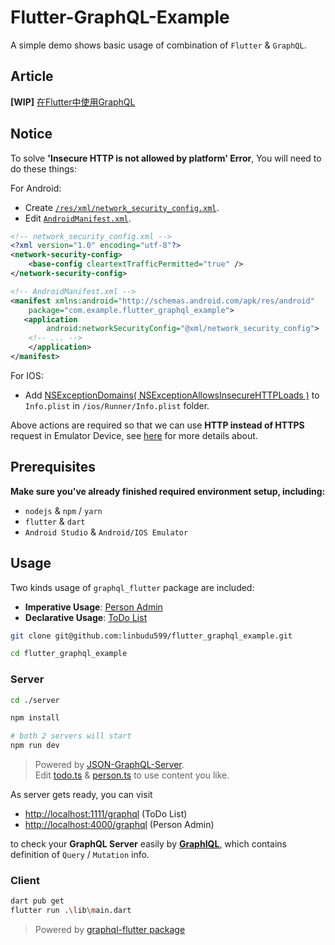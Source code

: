 # Flutter-GraphQL-Example

A simple demo shows basic usage of combination of `Flutter` & `GraphQL`.

## Article

**[WIP]** [在Flutter中使用GraphQL](./docs/README.md)

## Notice

To solve **'Insecure HTTP is not allowed by platform' Error**, You will need to do these things:

For Android:

- Create [`/res/xml/network_security_config.xml`](android/app/src/main/res/xml/network_security_config.xml).
- Edit [`AndroidManifest.xml`](android/app/src/main/AndroidManifest.xml).

```xml
<!-- network_security_config.xml -->
<?xml version="1.0" encoding="utf-8"?>
<network-security-config>
    <base-config cleartextTrafficPermitted="true" />
</network-security-config>

<!-- AndroidManifest.xml -->
<manifest xmlns:android="http://schemas.android.com/apk/res/android"
    package="com.example.flutter_graphql_example">
   <application
        android:networkSecurityConfig="@xml/network_security_config">
    <!-- ... -->
    </application>
</manifest>

```

For IOS:

- Add [NSExceptionDomains( NSExceptionAllowsInsecureHTTPLoads )](https://developer.apple.com/documentation/bundleresources/information_property_list/nsapptransportsecurity/nsexceptiondomains) to `Info.plist` in `/ios/Runner/Info.plist` folder.

Above actions are required so that we can use **HTTP instead of HTTPS** request in Emulator Device, see [here](https://flutter.dev/docs/release/breaking-changes/network-policy-ios-android#migration-guide) for more details about.

## Prerequisites

**Make sure you've already finished required environment setup,  including:**

- `nodejs` & `npm` / `yarn`
- `flutter` & `dart`
- `Android Studio` & `Android/IOS Emulator`

## Usage

Two kinds usage of `graphql_flutter` package are included:

- **Imperative Usage**: [Person Admin](lib/person/person.dart)
- **Declarative Usage**: [ToDo List](lib/todolist/todolist.dart)

```bash
git clone git@github.com:linbudu599/flutter_graphql_example.git

cd flutter_graphql_example
```

### Server

```bash
cd ./server

npm install

# both 2 servers will start
npm run dev
```

> Powered by [JSON-GraphQL-Server](https://github.com/marmelab/json-graphql-server).  
> Edit [todo.ts](./server/todo.ts) & [person.ts](./server/person.ts) to use content you like.

As server gets ready, you can visit

- [http://localhost:1111/graphql](http://localhost:1111/graphql)  (ToDo List)
- [http://localhost:4000/graphql](http://localhost:4000/graphql)  (Person Admin)

to check your **GraphQL Server** easily by [**GraphIQL**](https://github.com/graphql/graphiql), which contains definition of `Query` / `Mutation` info.

### Client

```bash
dart pub get
flutter run .\lib\main.dart
```

> Powered by [graphql-flutter package](https://pub.dev/packages/graphql_flutter)

